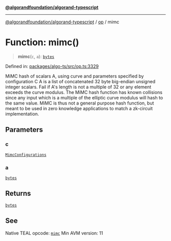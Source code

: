 [**@algorandfoundation/algorand-typescript**](../../README.md)

***

[@algorandfoundation/algorand-typescript](../../README.md) / [op](../README.md) / mimc

# Function: mimc()

> **mimc**(`c`, `a`): [`bytes`](../../index/type-aliases/bytes.md)

Defined in: [packages/algo-ts/src/op.ts:3329](https://github.com/algorandfoundation/puya-ts/blob/main/packages/algo-ts/src/op.ts#L3329)

MiMC hash of scalars A, using curve and parameters specified by configuration C
A is a list of concatenated 32 byte big-endian unsigned integer scalars.  Fail if A's length is not a multiple of 32 or any element exceeds the curve modulus.
The MiMC hash function has known collisions since any input which is a multiple of the elliptic curve modulus will hash to the same value. MiMC is thus not a general purpose hash function, but meant to be used in zero knowledge applications to match a zk-circuit implementation.

## Parameters

### c

[`MimcConfigurations`](../enumerations/MimcConfigurations.md)

### a

[`bytes`](../../index/type-aliases/bytes.md)

## Returns

[`bytes`](../../index/type-aliases/bytes.md)

## See

Native TEAL opcode: [`mimc`](https://developer.algorand.org/docs/get-details/dapps/avm/teal/opcodes/v10/#mimc)
Min AVM version: 11
